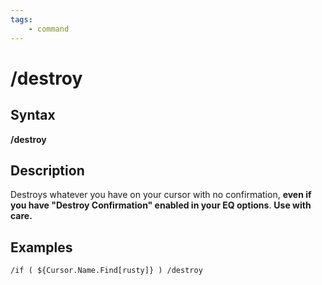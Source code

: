 ```yaml
---
tags:
    - command
---
```

# /destroy

## Syntax

**/destroy**

## Description

Destroys whatever you have on your cursor with no confirmation, **even if you have "Destroy Confirmation" enabled in your EQ options**. **Use with care.**

## Examples

```text
/if ( ${Cursor.Name.Find[rusty]} ) /destroy
```

